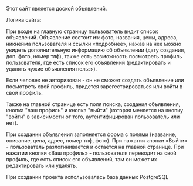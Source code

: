 Этот сайт является доской объявлений.


Логика сайта:


При входе на главную страницу пользователь видит список объявлений.
Объявление состоит из: фото, названия, цены, адреса, никнейма пользователя и ссылки «подробнее», нажав на нее
можно увидеть дополнительную информацию об объявлении (дату создания, доп. фото, номер тлф), также есть возможность посмотреть профиль пользователя,
где есть список его объявлений (редактировать и удалять чужие объявления нельзя).

Если человек не авторизован - он не сможет создать объявление или посмотреть свой профиль,
придется зарегестрироваться или войти в свой профиль. 

Также на главной странице есть поля поиска, создания объявления, кнопка "ваш профиль" и кнопка "выйти" (которая меняется на кнопку "войти" в зависимости от того,
аутентифицирован пользователь или нет).

При создании объявления заполняется форма с полями (название, описание, цена, адрес, номер тлф, фото).
При нажатии кнопки «Выйти» - пользователь разлогинивается и остается на главной странице.
При нажатии кнопки «Ваш профиль» - пользователя переводит на свой профиль, где есть список его объявлений, там он может их редактировать или удалять.

При создании проекта использовалась база данных PostgreSQL

